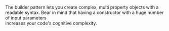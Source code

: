 The builder pattern lets you create complex, multi property objects with a <br>
readable syntax. Bear in mind that having a constructor with a huge number of input parameters <br>
increases your code's cognitive complexity.